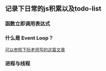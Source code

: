 ## 记录下日常的js积累以及todo-list
 

### 函数立即调用表达式


### 什么是 Event Loop？
[可以参照下阮老师写的这篇文章](http://www.ruanyifeng.com/blog/2014/10/event-loop.html)



### 进程与线程
